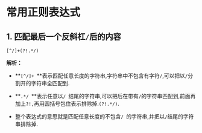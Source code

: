 # 常用正则表达式

## 1. 匹配最后一个反斜杠`/`后的内容

`[^/]+(?!.*/)`

**解析：**

* **`[^/]+ `**表示匹配任意长度的字符串,字符串中不包含有字符` / `,可以把以`/`分割开的字符串全匹配到.

* **`.*/ `**表示任意以`/ `结尾的字符串,可以把后在带有`/`的字符串匹配到,前面再加上`?!,`再用圆括号包住表示排除掉.`(?!.*/)`.
* 整个表达式的意思就是匹配任意长度的不包含`/ `的字符串,并把以`/`结尾的字符串排除掉.

